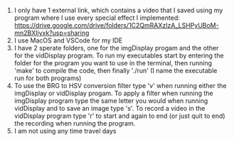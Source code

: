 1. I only have 1 external link, which contains a video that I saved using my program where I use every special effect I implemented: https://drive.google.com/drive/folders/1C2QmRAXzIzA_LSHPyUBoM-mn2BXIjyxk?usp=sharing
2. I use MacOS and VSCode for my IDE
3. I have 2 sperate folders, one for the imgDisplay progam and the other for the vidDisplay program. To run my executables start by entering the folder for the program you want to use in the terminal, then running 'make' to compile the code, then finally './run' (I name the executable run for both programs)
4. To use the BRG to HSV conversion filter type 'v' when running either the imgDisplay or vidDisplay progam. To apply a filter when running the imgDisplay program type the same letter you would when running vidDisplay and to save an image type 's'. To record a video in the vidDisplay program type 'r' to start and again to end (or just quit to end) the recording when running the program.
5. I am not using any time travel days